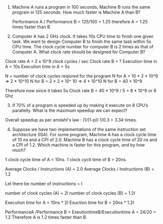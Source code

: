 1. Machine A runs a program in 100 seconds, Machine B runs the same program in 125 seconds. How much faster is Machine A than B?
    
   Performance A / Performance B = 125/100 = 1.25
   therefore A = 1.25 times faster than B

2. Computer A has 2 GHz clock. It takes 10s CPU time to finish one given task. We want to design Computer B to finish the same task within 5s CPU time. The clock cycle number for computer B is 2 times as that of Computer A. What clock rate should be designed for Computer B?

Clock rate A = 2 x 10^9 clock cycles / sec
Clock rate B = ?
Execution time in A = 10s
Execution time in A = 5s

N = number of clock cycles reqiured for the program
N for A = 10 * 2 * 10^9 => 2 * 10^10
N for B = 2 * 2 * 10^ 10 => 4 * 10^10 
N for B = 40 * 10^9

Therefore now since it takes 5s 
Clock rate B = 40 * 10^9 / 5 = 8 * 10^9 or 8 Ghz

3. If 70% of a program is speeded up by making it execute on 8 CPU’s parallelly. What is the maximum speedup we can expect?

Overall speedup as per amdahl's law : (1/(1-p))
1/0.3 = 3.34 times.

4. Suppose we have two implementations of the same instruction set architecture (ISA). For some program, Machine A has a clock cycle time of 10 ns and a CPI of 2.0. Machine B has a clock cycle time of 20 ns and a CPI of 1.2. Which machine is faster for this program, and by how much?

1 clock cycle time of A = 10ns.
1 clock cyclt time of B = 20ns.

Average Clocks / Instructions (A) = 2.0 
Average Clocks / Instructions (B) = 1.2

Let there be number of instructions = I 

number of clock cycles (A) = 2I 
number of clock cycles (B) = 1.2I

Execution time for A = 10ns * 2I 
Exuction time for B = 20ns * 1.2I 

PerformanceA /Performance B = ExeutiontimeB/Executiontime A = 24/20 = 1.2 
Therefore A is 1.2 times faster than B.  
